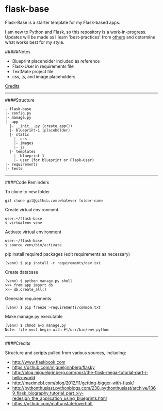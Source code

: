 flask-base
==========

Flask-Base is a starter template for my Flask-based apps.

I am new to Python and Flask, so this repository is a work-in-progress. 
Updates will be made as I learn 'best-practices' from [others](#credits) and determine what works best for my style.


#####Notes
* Blueprint placeholder included as reference
* Flask-User in requirements file
* TextMate project file
* css, js, and image placeholders

[Credits](#credits)


***

####Structure

    - flask-base
    |- config.py
    |- manage.py
    |- app
      |- __init__.py (create_app())
      |- blueprint-1 (placeholder)
      |- static
        |- css
        |- images
        |- js
      |- templates
        |- blueprint-1
        |- user (for blueprint or Flask-User)
    |- requirements
    |- tests

***

####Code Reminders

To clone to new folder

    git clone git@github.com:whatever folder-name

Create virtual environment

    user:~/flask-base 
    $ virtualenv venv

Activate virtual environment

    user:~/flask-base 
    $ source venv/bin/activate

pip install required packages (edit requirements as necessary)

    (venv) $ pip install -r requirements/dev.txt

Create database

    (venv) $ python manage.py shell
    >>> from app import db
    >>> db.create_all()

Generate requirements

    (venv) $ pip freeze >requirements/common.txt

Make manage.py executable

    (venv) $ chmod a+x manage.py
    Note: file must begin with #!/usr/bin/env python

***

####Credits

Structure and scripts pulled from various sources, including: 

* http://www.flaskbook.com
* https://github.com/miguelgrinberg/flasky
* http://blog.miguelgrinberg.com/post/the-flask-mega-tutorial-part-i-hello-world
* http://maximebf.com/blog/2012/11/getting-bigger-with-flask/
* http://pythonthusiast.pythonblogs.com/230_pythonthusiast/archive/1369_flask_biography_tutorial_part_xiv-redesign_the_application_using_blueprints.html
* https://github.com/mattupstate/overholt

